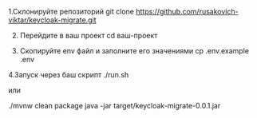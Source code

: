 1.Склонируйте репозиторий
git clone https://github.com/rusakovich-viktar/keycloak-migrate.git

2. Перейдите в ваш проект
cd ваш-проект

3. Скопируйте env файл и заполните его значениями
cp .env.example .env

4.Запуск через баш скрипт
./run.sh

или

./mvnw clean package
java -jar target/keycloak-migrate-0.0.1.jar


